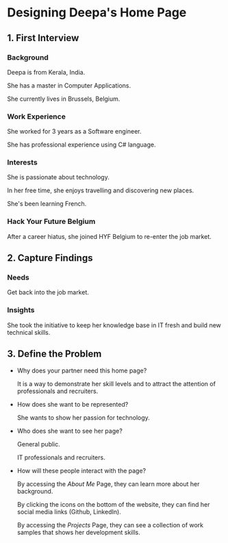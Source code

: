 # Designing Deepa's Home Page

## 1. First Interview

### Background

Deepa is from Kerala, India.

She has a master in Computer Applications.

She currently lives in Brussels, Belgium.

### Work Experience

She worked for 3 years as a Software engineer.

She has professional experience using C# language.

### Interests

She is passionate about technology.

In her free time, she enjoys travelling and discovering new places.

She's been learning French.

### Hack Your Future Belgium

After a career hiatus, she joined HYF Belgium to re-enter the job market.

## 2. Capture Findings

### Needs

Get back into the job market.

### Insights

She took the initiative to keep her knowledge base in IT fresh and build new technical skills.

## 3. Define the Problem

-  Why does your partner need this home page?

   It is a way to demonstrate her skill levels and to attract the attention of professionals and recruiters.

-  How does she want to be represented?

   She wants to show her passion for technology.

-  Who does she want to see her page?

   General public.

   IT professionals and recruiters.

-  How will these people interact with the page?

   By accessing the _About Me_ Page, they can learn more about her background.

   By clicking the icons on the bottom of the website, they can find her social media links (Github, LinkedIn).

   By accessing the _Projects_ Page, they can see a collection of work samples that shows her development skills.
